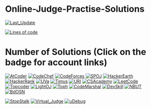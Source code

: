 # Online-Judge-Practise-Solutions

[![Last_Update](https://img.shields.io/github/last-commit/avishekchy45/Online-Judge-Practise-Solutions?logo=github&style=for-the-badge&label=last%20update)](https://github.com/avishekchy45/Online-Judge-Practise-Solutions)
<!-- [![Lines of code](https://img.shields.io/tokei/lines/github/avishekchy45/Online-Judge-Practise-Solutions?logo=visualstudiocode&style=for-the-badge)](https://github.com/avishekchy45/Online-Judge-Practise-Solutions) -->
[![Lines of code](https://tokei.rs/b1/github/avishekchy45/Online-Judge-Practise-Solutions?logo=visualstudiocode&style=for-the-badge)](https://github.com/avishekchy45/Online-Judge-Practise-Solutions)
<br>

# Number of Solutions (Click on the badge for account links)

[![AtCoder](https://img.shields.io/github/directory-file-count/avishekchy45/Online-Judge-Practise-Solutions/AtCoder?label=AtCoder&logo=files&style=flat)](https://atcoder.jp/users/MAC45)
[![CodeChef](https://img.shields.io/github/directory-file-count/avishekchy45/Online-Judge-Practise-Solutions/CodeChef?label=CodeChef&logo=files&style=flat)](https://www.codechef.com/users/avishekchy45)
[![CodeForces](https://img.shields.io/github/directory-file-count/avishekchy45/Online-Judge-Practise-Solutions/CodeForces?label=CodeForces&logo=files&style=flat)](https://codeforces.com/profile/MAC45)
[![SPOJ](https://img.shields.io/github/directory-file-count/avishekchy45/Online-Judge-Practise-Solutions/SPOJ?label=SPOJ&logo=files&style=flat)](https://www.spoj.com/users/avishekchy45/)
[![HackerEarth](https://img.shields.io/github/directory-file-count/avishekchy45/Online-Judge-Practise-Solutions/HackerEarth?label=HackerEarth&logo=files&style=flat)](https://www.hackerearth.com/@avishekchy45)
[![HackerRank](https://img.shields.io/github/directory-file-count/avishekchy45/Online-Judge-Practise-Solutions/HackerRank?label=HackerRank&logo=files&style=flat)](https://www.hackerrank.com/avishekchy45)
[![UVa](https://img.shields.io/github/directory-file-count/avishekchy45/Online-Judge-Practise-Solutions/UVa?label=UVa&logo=files&style=flat)](https://uhunt.onlinejudge.org/id/1067455)
[![Timus](https://img.shields.io/github/directory-file-count/avishekchy45/Online-Judge-Practise-Solutions/Timus?label=Timus&logo=files&style=flat)](https://acm.timus.ru/author.aspx?id=293313)
[![URI](https://img.shields.io/github/directory-file-count/avishekchy45/Online-Judge-Practise-Solutions/URI?label=URI&logo=files&style=flat)](https://www.beecrowd.com.br/judge/en/profile/317991)
[![CSAcademy](https://img.shields.io/github/directory-file-count/avishekchy45/Online-Judge-Practise-Solutions/CSAcademy?label=CSAcademy&logo=files&style=flat)](https://csacademy.com/user/avishekchy45)
[![LeetCode](https://img.shields.io/github/directory-file-count/avishekchy45/Online-Judge-Practise-Solutions/LeetCode?label=LeetCode&logo=files&style=flat)](https://leetcode.com/avishekchy45/)
[![Topcoder](https://img.shields.io/github/directory-file-count/avishekchy45/Online-Judge-Practise-Solutions/Topcoder?label=Topcoder&logo=files&style=flat)](https://www.topcoder.com/members/avishekchy45)
[![LightOJ](https://img.shields.io/github/directory-file-count/avishekchy45/Online-Judge-Practise-Solutions/LightOJ?label=LightOJ&logo=files&style=flat)](https://lightoj.com/user/avishekchy45)
[![Toph](https://img.shields.io/github/directory-file-count/avishekchy45/Online-Judge-Practise-Solutions/Toph?label=Toph&logo=files&style=flat)](https://toph.co/u/avishekchy45)
[![CodeMarshal](https://img.shields.io/github/directory-file-count/avishekchy45/Online-Judge-Practise-Solutions/CodeMarshal?label=CodeMarshal&logo=files&style=flat)](https://algo.codemarshal.org/users/avishekchy)
[![DevSkill](https://img.shields.io/github/directory-file-count/avishekchy45/Online-Judge-Practise-Solutions/DevSkill?label=DevSkill&logo=files&style=flat)](https://devskill.com/Home/PublicProfile/avishekchy45)
[![NBUT](https://img.shields.io/github/directory-file-count/avishekchy45/Online-Judge-Practise-Solutions/NBUT?label=NBUT&logo=files&style=flat)](https://ac.2333.moe/)
[![BdOSN](https://img.shields.io/github/directory-file-count/avishekchy45/Online-Judge-Practise-Solutions/BdOSN?label=BdOSN&logo=files&style=flat)](http://oj.bdosn.org/)

[![StopStalk](https://img.shields.io/badge/StopStalk-green?logo=stopstalk&style=for-the-badge)](https://www.stopstalk.com/user/profile/avishekchy45)
[![Virtual_Judge](https://img.shields.io/badge/Virtual_Judge-yellow?logo=opensourceinitiative&style=for-the-badge)](https://vjudge.net/user/MAC45)
[![uDebug](https://img.shields.io/badge/uDebug-red?logo=opensourceinitiative&style=for-the-badge)](https://www.udebug.com/MAC45)
